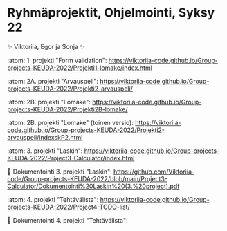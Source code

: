# Ryhmäprojektit, Ohjelmointi, Syksy 22

:sparkles: Viktoriia, Egor ja Sonja :sparkles:

:atom: 1. projekti "Form validation": https://viktoriia-code.github.io/Group-projects-KEUDA-2022/Projekti1-lomake/index.html

:atom: 2A. projekti "Arvauspeli": https://viktoriia-code.github.io/Group-projects-KEUDA-2022/Projekti2-arvauspeli/

:atom: 2B. projekti "Lomake": https://viktoriia-code.github.io/Group-projects-KEUDA-2022/Projekti2B-lomake/

:atom: 2B. projekti "Lomake" (toinen versio): https://viktoriia-code.github.io/Group-projects-KEUDA-2022/Projekti2-arvauspeli/indexskP2.html

:atom: 3. projekti "Laskin": https://viktoriia-code.github.io/Group-projects-KEUDA-2022/Project3-Calculator/index.html

:scroll: Dokumentointi 3. projekti "Laskin": https://github.com/Viktoriia-code/Group-projects-KEUDA-2022/blob/main/Project3-Calculator/Dokumentointi%20Laskin%20(3.%20project).pdf

:atom: 4. projekti "Tehtävälista": https://viktoriia-code.github.io/Group-projects-KEUDA-2022/Project4-TODO-list/

:scroll: Dokumentointi 4. projekti "Tehtävälista":
